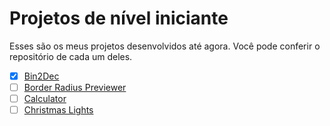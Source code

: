 # Projetos de nível iniciante

Esses são os meus projetos desenvolvidos até agora. Você pode conferir o repositório de cada um deles.

- [X] [Bin2Dec](https://github.com/lucasmartins96/bin2dec)
- [ ] [Border Radius Previewer]()
- [ ] [Calculator]()
- [ ] [Christmas Lights]()
